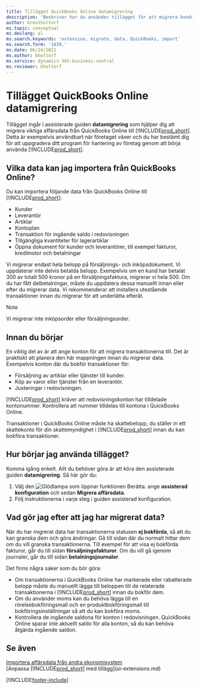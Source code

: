 ```yaml
---
title: Tillägget QuickBooks Online datamigrering
description: 'Beskriver hur du använder tillägget för att migrera kunder, leverantörer, artiklar och konton från QuickBooks Online till Business Central.'
author: brentholtorf
ms.topic: conceptual
ms.devlang: al
ms.search.keywords: 'extension, migrate, data, QuickBooks, import'
ms.search.form: '1830,'
ms.date: 06/24/2021
ms.author: bholtorf
ms.service: dynamics-365-business-central
ms.reviewer: bholtorf
---
```


# <a name="the-quickbooks-online-data-migration-extension"></a>Tillägget QuickBooks Online datamigrering

Tillägget ingår i assisterade guiden **datamigrering** som hjälper dig att migrera viktiga affärsdata från QuickBooks Online till [!INCLUDE[prod_short](includes/prod_short.md)]. Detta är exempelvis användbart när företaget växer och du har bestämt dig för att uppgradera ditt program för hantering av företag genom att börja använda [!INCLUDE[prod_short](includes/prod_short.md)].

## <a name="what-data-can-i-import-from-quickbooks-online"></a>Vilka data kan jag importera från QuickBooks Online?

Du kan importera följande data från QuickBooks Online till [!INCLUDE[prod_short](includes/prod_short.md)]:  

* Kunder
* Leverantör
* Artiklar
* Kontoplan
* Transaktion för ingående saldo i redovisningen
* Tillgängliga kvantiteter för lagerartiklar
* Öppna dokument för kunder och leverantörer, till exempel fakturor, kreditnotor och betalningar

Vi migrerar endast hela belopp på försäljnings- och inköpsdokument. Vi uppdaterar inte delvis betalda belopp. Exempelvis om en kund har betalat 300 av totalt 500 kronor på en försäljningsfaktura, migrerar vi hela 500. Om du har fått delbetalningar, måste du uppdatera dessa manuellt innan eller efter du migrerar data. Vi rekommenderar att installera utestående transaktioner innan du migrerar för att underlätta efteråt.

> [!NOTE]  
> Vi migrerar inte inköpsorder eller försäljningsorder.

## <a name="before-you-start"></a>Innan du börjar

En viktig del av är att ange konton för att migrera transaktionerna till. Det är praktiskt att planera den här mappningen innan du migrerar data. Exempelvis konton där du bokför transaktioner för:  

* Försäljning av artiklar eller tjänster till kunder.
* Köp av varor eller tjänster från en leverantör.  
* Justeringar i redovisningen.  

[!INCLUDE[prod_short](includes/prod_short.md)] kräver att redovisningskonton har tilldelade kontonummer. Kontrollera att nummer tilldelas till kontona i QuickBooks Online.

Transaktioner i QuickBooks Online måste ha skattebelopp, du ställer in ett skattekonto för din skattemyndighet i [!INCLUDE[prod_short](includes/prod_short.md)] innan du kan bokföra transaktioner.

## <a name="how-do-i-start-using-the-extension"></a>Hur börjar jag använda tillägget?

Komma igång enkelt. Allt du behöver göra är att köra den assisterade guiden **datamigrering**. Så här gör du:

1. Välj den ![Glödlampa som öppnar funktionen Berätta.](media/ui-search/search_small.png "Berätta vad du vill göra") ange **assisterad konfiguration** och sedan **Migrera affärsdata**.
2. Följ instruktionerna i varje steg i guiden assisterad konfiguration.

## <a name="what-do-i-do-after-i-migrate-data"></a>Vad gör jag efter att jag har migrerat data?

När du har migrerat data har transaktionerna statusen **ej bokförda**, så att du kan granska dem och göra ändringar. Gå till sidan där du normalt hittar dem om du vill granska transaktionerna. Till exempel för att visa ej bokförda fakturor, går du till sidan **försäljningsfakturor**. Om du vill gå igenom journaler, går du till sidan **betalningsjournaler**.  

Det finns några saker som du bör göra:

* Om transaktionerna i QuickBooks Online har markerade eller rabatterade belopp måste du manuellt lägga till beloppen till de relaterade transaktionerna i [!INCLUDE[prod_short](includes/prod_short.md)] innan du bokför dem.
* Om du använder moms kan du behöva lägga till en rörelsebokföringsmall och en produktbokföringsmall till bokföringsinställningar så att du kan bokföra moms.
* Kontrollera de ingående saldona för konton i redovisningen. QuickBooks Online sparar inte aktuellt saldo för alla konton, så du kan behöva åtgärda ingående saldon.

## <a name="see-also"></a>Se även

[Importera affärsdata från andra ekonomisystem](across-import-data-configuration-packages.md)  
[Anpassa [!INCLUDE[prod_short](includes/prod_short.md)] med tillägg](ui-extensions.md)  

[!INCLUDE[footer-include](includes/footer-banner.md)]
